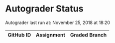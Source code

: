 # Autograder Status
Autograder last run at: November 25, 2018 at 18:20

| GitHub ID | Assignment | Graded Branch |
|-----------|------------|---------------|
